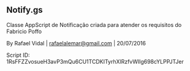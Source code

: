 ## Notify.gs

Classe AppScript de Notificação criada para atender os requisitos do Fabricio Poffo

By Rafael Vidal | rafaelalemar@gmail.com | 20/07/2016

Script ID: 1RsFFZZvosueH3avP3mQu6CU1TCDKITyrhXlRzfvWIlg698cYLPPJTJer
